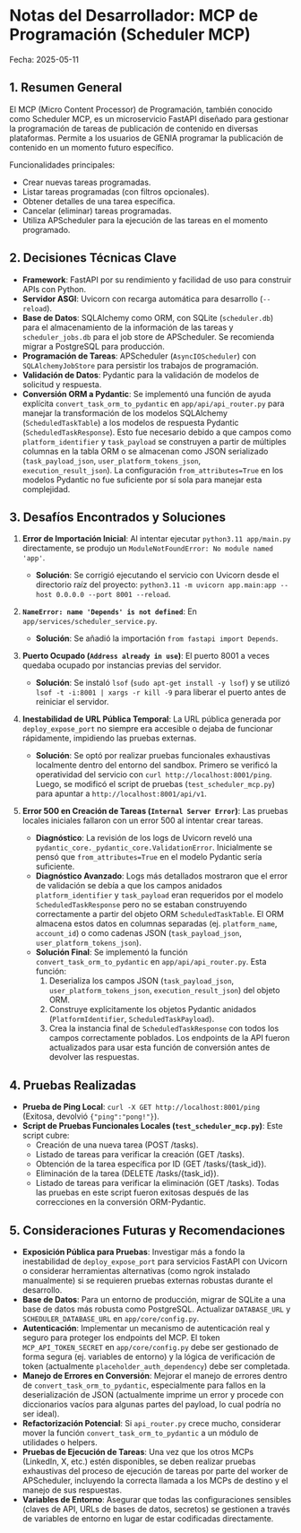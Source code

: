 # Notas del Desarrollador: MCP de Programación (Scheduler MCP)

Fecha: 2025-05-11

## 1. Resumen General

El MCP (Micro Content Processor) de Programación, también conocido como Scheduler MCP, es un microservicio FastAPI diseñado para gestionar la programación de tareas de publicación de contenido en diversas plataformas. Permite a los usuarios de GENIA programar la publicación de contenido en un momento futuro específico.

Funcionalidades principales:
- Crear nuevas tareas programadas.
- Listar tareas programadas (con filtros opcionales).
- Obtener detalles de una tarea específica.
- Cancelar (eliminar) tareas programadas.
- Utiliza APScheduler para la ejecución de las tareas en el momento programado.

## 2. Decisiones Técnicas Clave

- **Framework**: FastAPI por su rendimiento y facilidad de uso para construir APIs con Python.
- **Servidor ASGI**: Uvicorn con recarga automática para desarrollo (`--reload`).
- **Base de Datos**: SQLAlchemy como ORM, con SQLite (`scheduler.db`) para el almacenamiento de la información de las tareas y `scheduler_jobs.db` para el job store de APScheduler. Se recomienda migrar a PostgreSQL para producción.
- **Programación de Tareas**: APScheduler (`AsyncIOScheduler`) con `SQLAlchemyJobStore` para persistir los trabajos de programación.
- **Validación de Datos**: Pydantic para la validación de modelos de solicitud y respuesta.
- **Conversión ORM a Pydantic**: Se implementó una función de ayuda explícita `convert_task_orm_to_pydantic` en `app/api/api_router.py` para manejar la transformación de los modelos SQLAlchemy (`ScheduledTaskTable`) a los modelos de respuesta Pydantic (`ScheduledTaskResponse`). Esto fue necesario debido a que campos como `platform_identifier` y `task_payload` se construyen a partir de múltiples columnas en la tabla ORM o se almacenan como JSON serializado (`task_payload_json`, `user_platform_tokens_json`, `execution_result_json`). La configuración `from_attributes=True` en los modelos Pydantic no fue suficiente por sí sola para manejar esta complejidad.

## 3. Desafíos Encontrados y Soluciones

1.  **Error de Importación Inicial**: Al intentar ejecutar `python3.11 app/main.py` directamente, se produjo un `ModuleNotFoundError: No module named 'app'`. 
    *   **Solución**: Se corrigió ejecutando el servicio con Uvicorn desde el directorio raíz del proyecto: `python3.11 -m uvicorn app.main:app --host 0.0.0.0 --port 8001 --reload`.

2.  **`NameError: name 'Depends' is not defined`**: En `app/services/scheduler_service.py`.
    *   **Solución**: Se añadió la importación `from fastapi import Depends`.

3.  **Puerto Ocupado (`Address already in use`)**: El puerto 8001 a veces quedaba ocupado por instancias previas del servidor.
    *   **Solución**: Se instaló `lsof` (`sudo apt-get install -y lsof`) y se utilizó `lsof -t -i:8001 | xargs -r kill -9` para liberar el puerto antes de reiniciar el servidor.

4.  **Inestabilidad de URL Pública Temporal**: La URL pública generada por `deploy_expose_port` no siempre era accesible o dejaba de funcionar rápidamente, impidiendo las pruebas externas.
    *   **Solución**: Se optó por realizar pruebas funcionales exhaustivas localmente dentro del entorno del sandbox. Primero se verificó la operatividad del servicio con `curl http://localhost:8001/ping`. Luego, se modificó el script de pruebas (`test_scheduler_mcp.py`) para apuntar a `http://localhost:8001/api/v1`.

5.  **Error 500 en Creación de Tareas (`Internal Server Error`)**: Las pruebas locales iniciales fallaron con un error 500 al intentar crear tareas.
    *   **Diagnóstico**: La revisión de los logs de Uvicorn reveló una `pydantic_core._pydantic_core.ValidationError`. Inicialmente se pensó que `from_attributes=True` en el modelo Pydantic sería suficiente.
    *   **Diagnóstico Avanzado**: Logs más detallados mostraron que el error de validación se debía a que los campos anidados `platform_identifier` y `task_payload` eran requeridos por el modelo `ScheduledTaskResponse` pero no se estaban construyendo correctamente a partir del objeto ORM `ScheduledTaskTable`. El ORM almacena estos datos en columnas separadas (ej. `platform_name`, `account_id`) o como cadenas JSON (`task_payload_json`, `user_platform_tokens_json`).
    *   **Solución Final**: Se implementó la función `convert_task_orm_to_pydantic` en `app/api/api_router.py`. Esta función:
        1.  Deserializa los campos JSON (`task_payload_json`, `user_platform_tokens_json`, `execution_result_json`) del objeto ORM.
        2.  Construye explícitamente los objetos Pydantic anidados (`PlatformIdentifier`, `ScheduledTaskPayload`).
        3.  Crea la instancia final de `ScheduledTaskResponse` con todos los campos correctamente poblados.
        Los endpoints de la API fueron actualizados para usar esta función de conversión antes de devolver las respuestas.

## 4. Pruebas Realizadas

- **Prueba de Ping Local**: `curl -X GET http://localhost:8001/ping` (Exitosa, devolvió `{"ping":"pong!"}`).
- **Script de Pruebas Funcionales Locales (`test_scheduler_mcp.py`)**: Este script cubre:
    - Creación de una nueva tarea (POST /tasks).
    - Listado de tareas para verificar la creación (GET /tasks).
    - Obtención de la tarea específica por ID (GET /tasks/{task_id}).
    - Eliminación de la tarea (DELETE /tasks/{task_id}).
    - Listado de tareas para verificar la eliminación (GET /tasks).
    Todas las pruebas en este script fueron exitosas después de las correcciones en la conversión ORM-Pydantic.

## 5. Consideraciones Futuras y Recomendaciones

- **Exposición Pública para Pruebas**: Investigar más a fondo la inestabilidad de `deploy_expose_port` para servicios FastAPI con Uvicorn o considerar herramientas alternativas (como ngrok instalado manualmente) si se requieren pruebas externas robustas durante el desarrollo.
- **Base de Datos**: Para un entorno de producción, migrar de SQLite a una base de datos más robusta como PostgreSQL. Actualizar `DATABASE_URL` y `SCHEDULER_DATABASE_URL` en `app/core/config.py`.
- **Autenticación**: Implementar un mecanismo de autenticación real y seguro para proteger los endpoints del MCP. El token `MCP_API_TOKEN_SECRET` en `app/core/config.py` debe ser gestionado de forma segura (ej. variables de entorno) y la lógica de verificación de token (actualmente `placeholder_auth_dependency`) debe ser completada.
- **Manejo de Errores en Conversión**: Mejorar el manejo de errores dentro de `convert_task_orm_to_pydantic`, especialmente para fallos en la deserialización de JSON (actualmente imprime un error y procede con diccionarios vacíos para algunas partes del payload, lo cual podría no ser ideal).
- **Refactorización Potencial**: Si `api_router.py` crece mucho, considerar mover la función `convert_task_orm_to_pydantic` a un módulo de utilidades o helpers.
- **Pruebas de Ejecución de Tareas**: Una vez que los otros MCPs (LinkedIn, X, etc.) estén disponibles, se deben realizar pruebas exhaustivas del proceso de ejecución de tareas por parte del worker de APScheduler, incluyendo la correcta llamada a los MCPs de destino y el manejo de sus respuestas.
- **Variables de Entorno**: Asegurar que todas las configuraciones sensibles (claves de API, URLs de bases de datos, secretos) se gestionen a través de variables de entorno en lugar de estar codificadas directamente.


